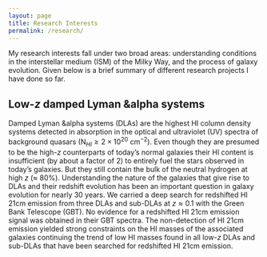 ```yaml
---
layout: page
title: Research Interests
permalink: /research/
---
```

My research interests fall under two broad areas: understanding conditions in the interstellar medium (ISM) of the Milky Way,
and the process of galaxy evolution. Given below is a brief summary of different research projects I have done so far.

## Low-_z_ damped Lyman &alpha systems
Damped Lyman &alpha systems (DLAs) are the highest HI column density systems detected in absorption in the optical and ultraviolet (UV) spectra of background quasars (N$_{HI} \geq 2 \times 10^{20}$ cm$^{-2}$). Even though they are presumed to be the high-$z$ counterparts of today’s normal galaxies their HI content is insufficient (by about a factor of 2) to entirely fuel the stars observed in today’s galaxies. But they still contain the bulk of the neutral hydrogen at high $z$ ($\approx$ 80%). Understanding the nature of the galaxies that give rise to DLAs and their redshift evolution has been an important question in galaxy evolution for nearly 30 years. We carried a deep search for redshifted HI 21cm emission from three DLAs and sub-DLAs at $z\approx0.1$ with the Green Bank Telescope (GBT). No evidence for a redshifted HI 21cm emission signal was obtained in their GBT spectra. The non-detection of HI 21cm emission yielded strong constraints on the HI masses of the associated galaxies continuing the trend of low HI masses found in all low-$z$ DLAs and sub-DLAs that have been searched for redshifted HI 21cm emission.

